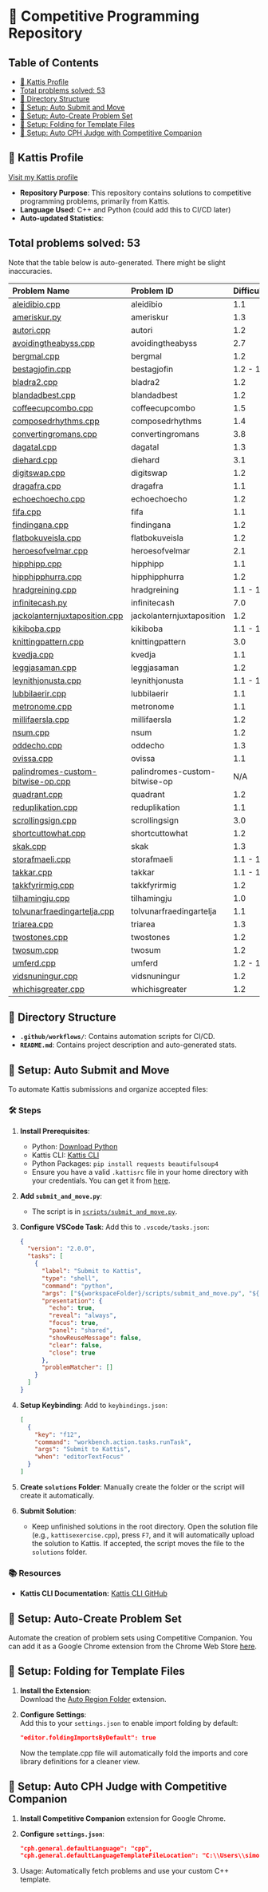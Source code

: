 # 🌟 Competitive Programming Repository

<!-- START_TABLE_OF_CONTENTS -->
## Table of Contents
- [🔗 Kattis Profile](#-kattis-profile)
- [Total problems solved: 53](#total-problems-solved-53)
- [📂 Directory Structure](#-directory-structure)
- [🔧 Setup: Auto Submit and Move](#-setup-auto-submit-and-move)
- [🔧 Setup: Auto-Create Problem Set](#-setup-auto-create-problem-set)
- [🔧 Setup: Folding for Template Files](#-setup-folding-for-template-files)
- [🔧 Setup: Auto CPH Judge with Competitive Companion](#-setup-auto-cph-judge-with-competitive-companion)
<!-- END_TABLE_OF_CONTENTS -->

## 🔗 Kattis Profile

[Visit my Kattis profile](https://open.kattis.com/users/simon-winther-albertsen)

- **Repository Purpose**: This repository contains solutions to competitive programming problems, primarily from Kattis.
- **Language Used**: C++ and Python (could add this to CI/CD later)
- **Auto-updated Statistics**:

<!-- START_SOLVED_STATS -->
## Total problems solved: 53

Note that the table below is auto-generated. There might be slight inaccuracies.

|Problem Name|Problem ID|Difficulty|Languages|
|:---|:---|:---|:---|
|[aleidibio.cpp](https://open.kattis.com/problems/aleidibio)| aleidibio | 1.1 | [![cpp](https://github.com/abrahamcalf/programming-languages-logos/blob/master/src/cpp/cpp_24x24.png)](solutions/aleidibio.cpp)|
|[ameriskur.py](https://open.kattis.com/problems/ameriskur)| ameriskur | 1.3 | [![py](https://github.com/abrahamcalf/programming-languages-logos/blob/master/src/python/python_24x24.png)](solutions/ameriskur.py)|
|[autori.cpp](https://open.kattis.com/problems/autori)| autori | 1.2 | [![cpp](https://github.com/abrahamcalf/programming-languages-logos/blob/master/src/cpp/cpp_24x24.png)](solutions/autori.cpp)|
|[avoidingtheabyss.cpp](https://open.kattis.com/problems/avoidingtheabyss)| avoidingtheabyss | 2.7 | [![cpp](https://github.com/abrahamcalf/programming-languages-logos/blob/master/src/cpp/cpp_24x24.png)](solutions/avoidingtheabyss.cpp)|
|[bergmal.cpp](https://open.kattis.com/problems/bergmal)| bergmal | 1.2 | [![cpp](https://github.com/abrahamcalf/programming-languages-logos/blob/master/src/cpp/cpp_24x24.png)](solutions/bergmal.cpp)|
|[bestagjofin.cpp](https://open.kattis.com/problems/bestagjofin)| bestagjofin | 1.2 - 1.3 | [![cpp](https://github.com/abrahamcalf/programming-languages-logos/blob/master/src/cpp/cpp_24x24.png)](solutions/bestagjofin.cpp)|
|[bladra2.cpp](https://open.kattis.com/problems/bladra2)| bladra2 | 1.2 | [![cpp](https://github.com/abrahamcalf/programming-languages-logos/blob/master/src/cpp/cpp_24x24.png)](solutions/bladra2.cpp)|
|[blandadbest.cpp](https://open.kattis.com/problems/blandadbest)| blandadbest | 1.2 | [![cpp](https://github.com/abrahamcalf/programming-languages-logos/blob/master/src/cpp/cpp_24x24.png)](solutions/blandadbest.cpp)|
|[coffeecupcombo.cpp](https://open.kattis.com/problems/coffeecupcombo)| coffeecupcombo | 1.5 | [![cpp](https://github.com/abrahamcalf/programming-languages-logos/blob/master/src/cpp/cpp_24x24.png)](solutions/coffeecupcombo.cpp)|
|[composedrhythms.cpp](https://open.kattis.com/problems/composedrhythms)| composedrhythms | 1.4 | [![cpp](https://github.com/abrahamcalf/programming-languages-logos/blob/master/src/cpp/cpp_24x24.png)](solutions/composedrhythms.cpp)|
|[convertingromans.cpp](https://open.kattis.com/problems/convertingromans)| convertingromans | 3.8 | [![cpp](https://github.com/abrahamcalf/programming-languages-logos/blob/master/src/cpp/cpp_24x24.png)](solutions/convertingromans.cpp)|
|[dagatal.cpp](https://open.kattis.com/problems/dagatal)| dagatal | 1.3 | [![cpp](https://github.com/abrahamcalf/programming-languages-logos/blob/master/src/cpp/cpp_24x24.png)](solutions/dagatal.cpp)|
|[diehard.cpp](https://open.kattis.com/problems/diehard)| diehard | 3.1 | [![cpp](https://github.com/abrahamcalf/programming-languages-logos/blob/master/src/cpp/cpp_24x24.png)](solutions/diehard.cpp)|
|[digitswap.cpp](https://open.kattis.com/problems/digitswap)| digitswap | 1.2 | [![cpp](https://github.com/abrahamcalf/programming-languages-logos/blob/master/src/cpp/cpp_24x24.png)](solutions/digitswap.cpp)|
|[dragafra.cpp](https://open.kattis.com/problems/dragafra)| dragafra | 1.1 | [![cpp](https://github.com/abrahamcalf/programming-languages-logos/blob/master/src/cpp/cpp_24x24.png)](solutions/dragafra.cpp)|
|[echoechoecho.cpp](https://open.kattis.com/problems/echoechoecho)| echoechoecho | 1.2 | [![cpp](https://github.com/abrahamcalf/programming-languages-logos/blob/master/src/cpp/cpp_24x24.png)](solutions/echoechoecho.cpp)|
|[fifa.cpp](https://open.kattis.com/problems/fifa)| fifa | 1.1 | [![cpp](https://github.com/abrahamcalf/programming-languages-logos/blob/master/src/cpp/cpp_24x24.png)](solutions/fifa.cpp)|
|[findingana.cpp](https://open.kattis.com/problems/findingana)| findingana | 1.2 | [![cpp](https://github.com/abrahamcalf/programming-languages-logos/blob/master/src/cpp/cpp_24x24.png)](solutions/findingana.cpp)|
|[flatbokuveisla.cpp](https://open.kattis.com/problems/flatbokuveisla)| flatbokuveisla | 1.2 | [![cpp](https://github.com/abrahamcalf/programming-languages-logos/blob/master/src/cpp/cpp_24x24.png)](solutions/flatbokuveisla.cpp)|
|[heroesofvelmar.cpp](https://open.kattis.com/problems/heroesofvelmar)| heroesofvelmar | 2.1 | [![cpp](https://github.com/abrahamcalf/programming-languages-logos/blob/master/src/cpp/cpp_24x24.png)](solutions/heroesofvelmar.cpp)|
|[hipphipp.cpp](https://open.kattis.com/problems/hipphipp)| hipphipp | 1.1 | [![cpp](https://github.com/abrahamcalf/programming-languages-logos/blob/master/src/cpp/cpp_24x24.png)](solutions/hipphipp.cpp)|
|[hipphipphurra.cpp](https://open.kattis.com/problems/hipphipphurra)| hipphipphurra | 1.2 | [![cpp](https://github.com/abrahamcalf/programming-languages-logos/blob/master/src/cpp/cpp_24x24.png)](solutions/hipphipphurra.cpp)|
|[hradgreining.cpp](https://open.kattis.com/problems/hradgreining)| hradgreining | 1.1 - 1.2 | [![cpp](https://github.com/abrahamcalf/programming-languages-logos/blob/master/src/cpp/cpp_24x24.png)](solutions/hradgreining.cpp)|
|[infinitecash.py](https://open.kattis.com/problems/infinitecash)| infinitecash | 7.0 | [![py](https://github.com/abrahamcalf/programming-languages-logos/blob/master/src/python/python_24x24.png)](solutions/infinitecash.py)|
|[jackolanternjuxtaposition.cpp](https://open.kattis.com/problems/jackolanternjuxtaposition)| jackolanternjuxtaposition | 1.2 | [![cpp](https://github.com/abrahamcalf/programming-languages-logos/blob/master/src/cpp/cpp_24x24.png)](solutions/jackolanternjuxtaposition.cpp)|
|[kikiboba.cpp](https://open.kattis.com/problems/kikiboba)| kikiboba | 1.1 - 1.3 | [![cpp](https://github.com/abrahamcalf/programming-languages-logos/blob/master/src/cpp/cpp_24x24.png)](solutions/kikiboba.cpp)|
|[knittingpattern.cpp](https://open.kattis.com/problems/knittingpattern)| knittingpattern | 3.0 | [![cpp](https://github.com/abrahamcalf/programming-languages-logos/blob/master/src/cpp/cpp_24x24.png)](solutions/knittingpattern.cpp)|
|[kvedja.cpp](https://open.kattis.com/problems/kvedja)| kvedja | 1.1 | [![cpp](https://github.com/abrahamcalf/programming-languages-logos/blob/master/src/cpp/cpp_24x24.png)](solutions/kvedja.cpp)|
|[leggjasaman.cpp](https://open.kattis.com/problems/leggjasaman)| leggjasaman | 1.2 | [![cpp](https://github.com/abrahamcalf/programming-languages-logos/blob/master/src/cpp/cpp_24x24.png)](solutions/leggjasaman.cpp)|
|[leynithjonusta.cpp](https://open.kattis.com/problems/leynithjonusta)| leynithjonusta | 1.1 - 1.3 | [![cpp](https://github.com/abrahamcalf/programming-languages-logos/blob/master/src/cpp/cpp_24x24.png)](solutions/leynithjonusta.cpp)|
|[lubbilaerir.cpp](https://open.kattis.com/problems/lubbilaerir)| lubbilaerir | 1.1 | [![cpp](https://github.com/abrahamcalf/programming-languages-logos/blob/master/src/cpp/cpp_24x24.png)](solutions/lubbilaerir.cpp)|
|[metronome.cpp](https://open.kattis.com/problems/metronome)| metronome | 1.1 | [![cpp](https://github.com/abrahamcalf/programming-languages-logos/blob/master/src/cpp/cpp_24x24.png)](solutions/metronome.cpp)|
|[millifaersla.cpp](https://open.kattis.com/problems/millifaersla)| millifaersla | 1.2 | [![cpp](https://github.com/abrahamcalf/programming-languages-logos/blob/master/src/cpp/cpp_24x24.png)](solutions/millifaersla.cpp)|
|[nsum.cpp](https://open.kattis.com/problems/nsum)| nsum | 1.2 | [![cpp](https://github.com/abrahamcalf/programming-languages-logos/blob/master/src/cpp/cpp_24x24.png)](solutions/nsum.cpp)|
|[oddecho.cpp](https://open.kattis.com/problems/oddecho)| oddecho | 1.3 | [![cpp](https://github.com/abrahamcalf/programming-languages-logos/blob/master/src/cpp/cpp_24x24.png)](solutions/oddecho.cpp)|
|[ovissa.cpp](https://open.kattis.com/problems/ovissa)| ovissa | 1.1 | [![cpp](https://github.com/abrahamcalf/programming-languages-logos/blob/master/src/cpp/cpp_24x24.png)](solutions/ovissa.cpp)|
|[palindromes-custom-bitwise-op.cpp](https://open.kattis.com/problems/palindromes-custom-bitwise-op)| palindromes-custom-bitwise-op | N/A | [![cpp](https://github.com/abrahamcalf/programming-languages-logos/blob/master/src/cpp/cpp_24x24.png)](solutions/palindromes-custom-bitwise-op.cpp)|
|[quadrant.cpp](https://open.kattis.com/problems/quadrant)| quadrant | 1.2 | [![cpp](https://github.com/abrahamcalf/programming-languages-logos/blob/master/src/cpp/cpp_24x24.png)](solutions/quadrant.cpp)|
|[reduplikation.cpp](https://open.kattis.com/problems/reduplikation)| reduplikation | 1.1 | [![cpp](https://github.com/abrahamcalf/programming-languages-logos/blob/master/src/cpp/cpp_24x24.png)](solutions/reduplikation.cpp)|
|[scrollingsign.cpp](https://open.kattis.com/problems/scrollingsign)| scrollingsign | 3.0 | [![cpp](https://github.com/abrahamcalf/programming-languages-logos/blob/master/src/cpp/cpp_24x24.png)](solutions/scrollingsign.cpp)|
|[shortcuttowhat.cpp](https://open.kattis.com/problems/shortcuttowhat)| shortcuttowhat | 1.2 | [![cpp](https://github.com/abrahamcalf/programming-languages-logos/blob/master/src/cpp/cpp_24x24.png)](solutions/shortcuttowhat.cpp)|
|[skak.cpp](https://open.kattis.com/problems/skak)| skak | 1.3 | [![cpp](https://github.com/abrahamcalf/programming-languages-logos/blob/master/src/cpp/cpp_24x24.png)](solutions/skak.cpp)|
|[storafmaeli.cpp](https://open.kattis.com/problems/storafmaeli)| storafmaeli | 1.1 - 1.2 | [![cpp](https://github.com/abrahamcalf/programming-languages-logos/blob/master/src/cpp/cpp_24x24.png)](solutions/storafmaeli.cpp)|
|[takkar.cpp](https://open.kattis.com/problems/takkar)| takkar | 1.1 - 1.2 | [![cpp](https://github.com/abrahamcalf/programming-languages-logos/blob/master/src/cpp/cpp_24x24.png)](solutions/takkar.cpp)|
|[takkfyrirmig.cpp](https://open.kattis.com/problems/takkfyrirmig)| takkfyrirmig | 1.2 | [![cpp](https://github.com/abrahamcalf/programming-languages-logos/blob/master/src/cpp/cpp_24x24.png)](solutions/takkfyrirmig.cpp)|
|[tilhamingju.cpp](https://open.kattis.com/problems/tilhamingju)| tilhamingju | 1.0 | [![cpp](https://github.com/abrahamcalf/programming-languages-logos/blob/master/src/cpp/cpp_24x24.png)](solutions/tilhamingju.cpp)|
|[tolvunarfraedingartelja.cpp](https://open.kattis.com/problems/tolvunarfraedingartelja)| tolvunarfraedingartelja | 1.1 | [![cpp](https://github.com/abrahamcalf/programming-languages-logos/blob/master/src/cpp/cpp_24x24.png)](solutions/tolvunarfraedingartelja.cpp)|
|[triarea.cpp](https://open.kattis.com/problems/triarea)| triarea | 1.3 | [![cpp](https://github.com/abrahamcalf/programming-languages-logos/blob/master/src/cpp/cpp_24x24.png)](solutions/triarea.cpp)|
|[twostones.cpp](https://open.kattis.com/problems/twostones)| twostones | 1.2 | [![cpp](https://github.com/abrahamcalf/programming-languages-logos/blob/master/src/cpp/cpp_24x24.png)](solutions/twostones.cpp)|
|[twosum.cpp](https://open.kattis.com/problems/twosum)| twosum | 1.2 | [![cpp](https://github.com/abrahamcalf/programming-languages-logos/blob/master/src/cpp/cpp_24x24.png)](solutions/twosum.cpp)|
|[umferd.cpp](https://open.kattis.com/problems/umferd)| umferd | 1.2 - 1.3 | [![cpp](https://github.com/abrahamcalf/programming-languages-logos/blob/master/src/cpp/cpp_24x24.png)](solutions/umferd.cpp)|
|[vidsnuningur.cpp](https://open.kattis.com/problems/vidsnuningur)| vidsnuningur | 1.2 | [![cpp](https://github.com/abrahamcalf/programming-languages-logos/blob/master/src/cpp/cpp_24x24.png)](solutions/vidsnuningur.cpp)|
|[whichisgreater.cpp](https://open.kattis.com/problems/whichisgreater)| whichisgreater | 1.2 | [![cpp](https://github.com/abrahamcalf/programming-languages-logos/blob/master/src/cpp/cpp_24x24.png)](solutions/whichisgreater.cpp)|
<!-- END_SOLVED_STATS -->

## 📂 Directory Structure

- **`.github/workflows/`**: Contains automation scripts for CI/CD.
- **`README.md`**: Contains project description and auto-generated stats.

## 🔧 Setup: Auto Submit and Move

To automate Kattis submissions and organize accepted files:

### 🛠️ Steps

1. **Install Prerequisites**:

   - Python: [Download Python](https://www.python.org/downloads/)
   - Kattis CLI: [Kattis CLI](https://github.com/kattis/kattis-cli)
   - Python Packages: `pip install requests beautifulsoup4`
   - Ensure you have a valid `.kattisrc` file in your home directory with your credentials. You can get it from [here](https://open.kattis.com/info/submit).

2. **Add `submit_and_move.py`**:

   - The script is in [`scripts/submit_and_move.py`](https://github.com/simonsejse/competitive_programming/blob/main/scripts/submit_and_move.py).

3. **Configure VSCode Task**:
   Add this to `.vscode/tasks.json`:

   ```json
   {
     "version": "2.0.0",
     "tasks": [
       {
         "label": "Submit to Kattis",
         "type": "shell",
         "command": "python",
         "args": ["${workspaceFolder}/scripts/submit_and_move.py", "${file}"],
         "presentation": {
           "echo": true,
           "reveal": "always",
           "focus": true,
           "panel": "shared",
           "showReuseMessage": false,
           "clear": false,
           "close": true
         },
         "problemMatcher": []
       }
     ]
   }
   ```

4. **Setup Keybinding**:
   Add to `keybindings.json`:

   ```json
   [
     {
       "key": "f12",
       "command": "workbench.action.tasks.runTask",
       "args": "Submit to Kattis",
       "when": "editorTextFocus"
     }
   ]
   ```

5. **Create `solutions` Folder**:
   Manually create the folder or the script will create it automatically.

6. **Submit Solution**:
   - Keep unfinished solutions in the root directory. Open the solution file (e.g., `kattisexercise.cpp`), press `F7`, and it will automatically upload the solution to Kattis. If accepted, the script moves the file to the `solutions` folder.

### 📚 Resources

- **Kattis CLI Documentation:** [Kattis CLI GitHub](https://github.com/kattis/kattis-cli)

## 🔧 Setup: Auto-Create Problem Set

Automate the creation of problem sets using Competitive Companion. You can add it as a Google Chrome extension from the Chrome Web Store [here](https://chromewebstore.google.com/detail/competitive-companion/cjnmckjndlpiamhfimnnjmnckgghkjbl).

## 🔧 Setup: Folding for Template Files

1. **Install the Extension**:  
   Download the [Auto Region Folder](https://marketplace.visualstudio.com/items?itemName=DNEK.auto-region-folder) extension.

2. **Configure Settings**:  
    Add this to your `settings.json` to enable import folding by default:

   ```json
   "editor.foldingImportsByDefault": true
   ```

   Now the template.cpp file will automatically fold the imports and core library definitions for a cleaner view.

## 🔧 Setup: Auto CPH Judge with Competitive Companion

1. **Install Competitive Companion** extension for Google Chrome.
2. **Configure `settings.json`**:

   ```json
   "cph.general.defaultLanguage": "cpp",
   "cph.general.defaultLanguageTemplateFileLocation": "C:\\Users\\simon\\dev\\GitHub\\competetive-programming\\templates\\template.cpp"
   ```

3. Usage:
   Automatically fetch problems and use your custom C++ template.
